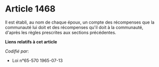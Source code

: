 # Article 1468

Il est établi, au nom de chaque époux, un compte des récompenses que la communauté lui doit et des récompenses qu'il doit à
la communauté, d'après les règles prescrites aux sections précédentes.

**Liens relatifs à cet article**

_Codifié par_:

  - Loi n°65-570 1965-07-13
